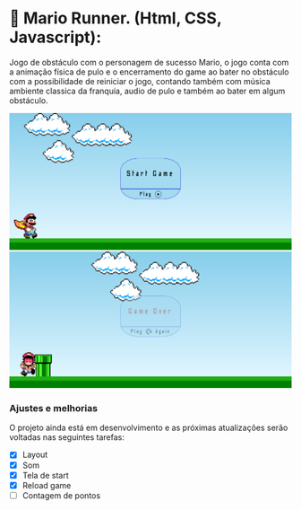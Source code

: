 <h1>🔰 Mario Runner. (Html, CSS, Javascript):</h1>
<p>Jogo de obstáculo com o personagem de sucesso Mario, o jogo conta com a animação física de pulo e o encerramento do game ao bater no obstáculo com a possibilidade de reiniciar o jogo, contando  também com música ambiente classica da franquia, audio de pulo e também ao bater em algum obstáculo.</p>

<img src="./assets/mariorunner1.png" alt="mario runner">

<img src="./assets/mariorunnerover.png" alt="mario runner game over">

### Ajustes e melhorias

O projeto ainda está em desenvolvimento e as próximas atualizações serão voltadas nas seguintes tarefas:

- [x] Layout
- [x] Som
- [x] Tela de start
- [x] Reload game
- [ ] Contagem de pontos
